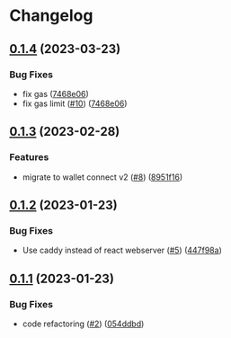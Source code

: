 # Changelog

## [0.1.4](https://github.com/fluencelabs/cli-connector/compare/cli-connector-v0.1.3...cli-connector-v0.1.4) (2023-03-23)


### Bug Fixes

* fix gas ([7468e06](https://github.com/fluencelabs/cli-connector/commit/7468e0650cad28651c4dd715affae4aa285d21ac))
* fix gas limit ([#10](https://github.com/fluencelabs/cli-connector/issues/10)) ([7468e06](https://github.com/fluencelabs/cli-connector/commit/7468e0650cad28651c4dd715affae4aa285d21ac))

## [0.1.3](https://github.com/fluencelabs/cli-connector/compare/cli-connector-v0.1.2...cli-connector-v0.1.3) (2023-02-28)


### Features

* migrate to wallet connect v2 ([#8](https://github.com/fluencelabs/cli-connector/issues/8)) ([8951f16](https://github.com/fluencelabs/cli-connector/commit/8951f1635f462f90dab89b6096d2caab8ef8171e))

## [0.1.2](https://github.com/fluencelabs/cli-connector/compare/cli-connector-v0.1.1...cli-connector-v0.1.2) (2023-01-23)


### Bug Fixes

* Use caddy instead of react webserver ([#5](https://github.com/fluencelabs/cli-connector/issues/5)) ([447f98a](https://github.com/fluencelabs/cli-connector/commit/447f98a38bd337e51c050840b408c3c792074f2d))

## [0.1.1](https://github.com/fluencelabs/cli-connector/compare/cli-connector-v0.1.0...cli-connector-v0.1.1) (2023-01-23)


### Bug Fixes

* code refactoring ([#2](https://github.com/fluencelabs/cli-connector/issues/2)) ([054ddbd](https://github.com/fluencelabs/cli-connector/commit/054ddbd16f70f2413aaf19a40d7303283c708b8e))
